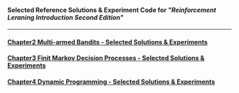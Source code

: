 #### Selected Reference Solutions & Experiment Code for ___"Reinforcement Leraning Introduction Second Edition"___

***

#### [Chapter2 Multi-armed Bandits - Selected Solutions & Experiments](./solutions/chapter2/selected-solutions.md)

#### [Chapter3 Finit Markov Decision Processes - Selected Solutions & Experiments](./solutions/chapter3/selected-solutions.md)

#### [Chapter4 Dynamic Programming - Selected Solutions & Experiments](./solutions/chapter4/selected-solutions.md)
